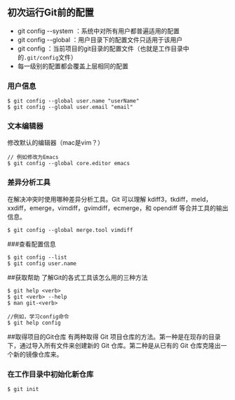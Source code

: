 ## 初次运行Git前的配置

* git config --system ：系统中对所有用户都普遍适用的配置
* git config --global ：用户目录下的配置文件只适用于该用户
* git config ：当前项目的git目录的配置文件（也就是工作目录中的`.git/config`文件）
* 每一级别的配置都会覆盖上层相同的配置

### 用户信息

```
$ git config --global user.name "userName"
$ git config --global user.email "email"
```

### 文本编辑器

修改默认的编辑器（mac是vim？）

```
// 例如修改为Emacs
$ git config --global core.editor emacs
```

### 差异分析工具

在解决冲突时使用哪种差异分析工具。Git 可以理解 kdiff3，tkdiff，meld，xxdiff，emerge，vimdiff，gvimdiff，ecmerge，和 opendiff 等合并工具的输出信息。

```
$ git config --global merge.tool vimdiff
```

###查看配置信息

```
$ git config --list
$ git config user.name
```

##获取帮助
了解Git的各式工具该怎么用的三种方法

```
$ git help <verb>
$ git <verb> --help
$ man git-<verb>

//例如，学习config命令
$ git help config
```

##取得项目的Git仓库
有两种取得 Git 项目仓库的方法。第一种是在现存的目录下，通过导入所有文件来创建新的 Git 仓库。第二种是从已有的 Git 仓库克隆出一个新的镜像仓库来。

### 在工作目录中初始化新仓库

```
$ git init
```


